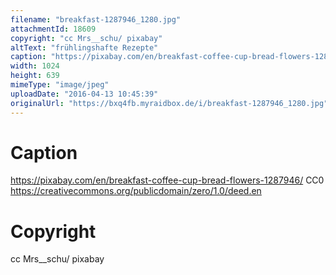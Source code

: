 ```yaml
---
filename: "breakfast-1287946_1280.jpg"
attachmentId: 18609
copyright: "cc Mrs__schu/ pixabay"
altText: "frühlingshafte Rezepte"
caption: "https://pixabay.com/en/breakfast-coffee-cup-bread-flowers-1287946/\nCC0\nhttps://creativecommons.org/publicdomain/zero/1.0/deed.en"
width: 1024
height: 639
mimeType: "image/jpeg"
uploadDate: "2016-04-13 10:45:39"
originalUrl: "https://bxq4fb.myraidbox.de/i/breakfast-1287946_1280.jpg"
---
```


# Caption

https://pixabay.com/en/breakfast-coffee-cup-bread-flowers-1287946/
CC0
https://creativecommons.org/publicdomain/zero/1.0/deed.en

# Copyright

cc Mrs__schu/ pixabay
